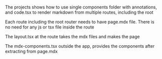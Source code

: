 The projects shows how to use single components folder with annotations, and code.tsx to render 
markdown from multiple routes, including the root

Each route including the root router needs to have page.mdx file. 
There is no need for any js or tsx file inside the route

The layout.tsx at the route takes the mdx files and makes the page

The mdx-components.tsx outside the app, provides the components after extracting from page.mdx